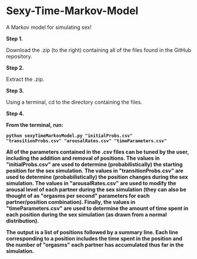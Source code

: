 Sexy-Time-Markov-Model
======================

A Markov model for simulating sex!

<p><b>Step 1.</b></p>

Download the .zip (to the right) containing all of the files found in the GitHub repository.

<p><b>Step 2.</b></p>

Extract the .zip.

<p><b>Step 3.</b></p>

Using a terminal, cd to the directory containing the files.

<p><b>Step 4.</b?</p>

From the terminal, run:

<code>python sexyTimeMarkovModel.py "initialProbs.csv" "transitionProbs.csv" "arousalRates.csv" "timeParameters.csv"</code>

<p> All of the parameters contained in the .csv files can be tuned by the user, including the addition and removal of positions. The values in "initialProbs.csv" are used to determine (probabilistically) the starting position for the sex simulation. The values in "transitionProbs.csv" are used to determine (probabilistically) the position changes during the sex simulation. The values in "arousalRates.csv" are used to modify the arousal level of each partner during the sex simulation (they can also be thought of as "orgasms per second" parameters for each partner/position combination). Finally, the values in "timeParameters.csv" are used to determine the amount of time spent in each position during the sex simulation (as drawn from a normal distribution).</p>

<p> The output is a list of positions followed by a summary line. Each line corresponding to a position includes the time spent in the position and the number of "orgasms" each partner has accumulated thus far in the simulation.</p>
